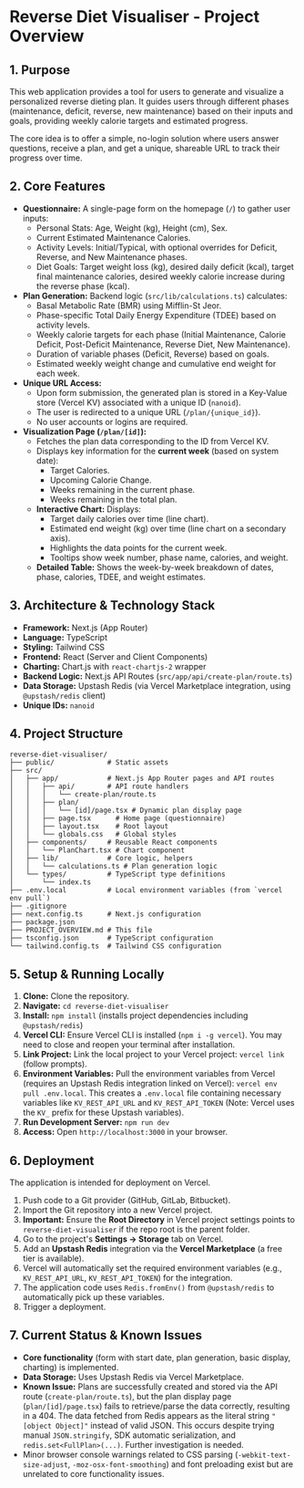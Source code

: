 # Reverse Diet Visualiser - Project Overview

## 1. Purpose

This web application provides a tool for users to generate and visualize a personalized reverse dieting plan. It guides users through different phases (maintenance, deficit, reverse, new maintenance) based on their inputs and goals, providing weekly calorie targets and estimated progress.

The core idea is to offer a simple, no-login solution where users answer questions, receive a plan, and get a unique, shareable URL to track their progress over time.

## 2. Core Features

*   **Questionnaire:** A single-page form on the homepage (`/`) to gather user inputs:
    *   Personal Stats: Age, Weight (kg), Height (cm), Sex.
    *   Current Estimated Maintenance Calories.
    *   Activity Levels: Initial/Typical, with optional overrides for Deficit, Reverse, and New Maintenance phases.
    *   Diet Goals: Target weight loss (kg), desired daily deficit (kcal), target final maintenance calories, desired weekly calorie increase during the reverse phase (kcal).
*   **Plan Generation:** Backend logic (`src/lib/calculations.ts`) calculates:
    *   Basal Metabolic Rate (BMR) using Mifflin-St Jeor.
    *   Phase-specific Total Daily Energy Expenditure (TDEE) based on activity levels.
    *   Weekly calorie targets for each phase (Initial Maintenance, Calorie Deficit, Post-Deficit Maintenance, Reverse Diet, New Maintenance).
    *   Duration of variable phases (Deficit, Reverse) based on goals.
    *   Estimated weekly weight change and cumulative end weight for each week.
*   **Unique URL Access:**
    *   Upon form submission, the generated plan is stored in a Key-Value store (Vercel KV) associated with a unique ID (`nanoid`).
    *   The user is redirected to a unique URL (`/plan/{unique_id}`).
    *   No user accounts or logins are required.
*   **Visualization Page (`/plan/[id]`):**
    *   Fetches the plan data corresponding to the ID from Vercel KV.
    *   Displays key information for the **current week** (based on system date):
        *   Target Calories.
        *   Upcoming Calorie Change.
        *   Weeks remaining in the current phase.
        *   Weeks remaining in the total plan.
    *   **Interactive Chart:** Displays:
        *   Target daily calories over time (line chart).
        *   Estimated end weight (kg) over time (line chart on a secondary axis).
        *   Highlights the data points for the current week.
        *   Tooltips show week number, phase name, calories, and weight.
    *   **Detailed Table:** Shows the week-by-week breakdown of dates, phase, calories, TDEE, and weight estimates.

## 3. Architecture & Technology Stack

*   **Framework:** Next.js (App Router)
*   **Language:** TypeScript
*   **Styling:** Tailwind CSS
*   **Frontend:** React (Server and Client Components)
*   **Charting:** Chart.js with `react-chartjs-2` wrapper
*   **Backend Logic:** Next.js API Routes (`src/app/api/create-plan/route.ts`)
*   **Data Storage:** Upstash Redis (via Vercel Marketplace integration, using `@upstash/redis` client)
*   **Unique IDs:** `nanoid`

## 4. Project Structure

```
reverse-diet-visualiser/
├── public/             # Static assets
├── src/
│   ├── app/            # Next.js App Router pages and API routes
│   │   ├── api/        # API route handlers
│   │   │   └── create-plan/route.ts
│   │   ├── plan/
│   │   │   └── [id]/page.tsx # Dynamic plan display page
│   │   ├── page.tsx      # Home page (questionnaire)
│   │   ├── layout.tsx    # Root layout
│   │   └── globals.css   # Global styles
│   ├── components/     # Reusable React components
│   │   └── PlanChart.tsx # Chart component
│   ├── lib/            # Core logic, helpers
│   │   └── calculations.ts # Plan generation logic
│   └── types/          # TypeScript type definitions
│       └── index.ts
├── .env.local          # Local environment variables (from `vercel env pull`)
├── .gitignore
├── next.config.ts      # Next.js configuration
├── package.json
├── PROJECT_OVERVIEW.md # This file
├── tsconfig.json       # TypeScript configuration
└── tailwind.config.ts  # Tailwind CSS configuration
```

## 5. Setup & Running Locally

1.  **Clone:** Clone the repository.
2.  **Navigate:** `cd reverse-diet-visualiser`
3.  **Install:** `npm install` (installs project dependencies including `@upstash/redis`)
4.  **Vercel CLI:** Ensure Vercel CLI is installed (`npm i -g vercel`). You may need to close and reopen your terminal after installation.
5.  **Link Project:** Link the local project to your Vercel project: `vercel link` (follow prompts).
6.  **Environment Variables:** Pull the environment variables from Vercel (requires an Upstash Redis integration linked on Vercel): `vercel env pull .env.local`. This creates a `.env.local` file containing necessary variables like `KV_REST_API_URL` and `KV_REST_API_TOKEN` (Note: Vercel uses the `KV_` prefix for these Upstash variables).
7.  **Run Development Server:** `npm run dev`
8.  **Access:** Open `http://localhost:3000` in your browser.

## 6. Deployment

The application is intended for deployment on Vercel.

1.  Push code to a Git provider (GitHub, GitLab, Bitbucket).
2.  Import the Git repository into a new Vercel project.
3.  **Important:** Ensure the **Root Directory** in Vercel project settings points to `reverse-diet-visualiser` if the repo root is the parent folder.
4.  Go to the project's **Settings -> Storage** tab on Vercel.
5.  Add an **Upstash Redis** integration via the **Vercel Marketplace** (a free tier is available).
6.  Vercel will automatically set the required environment variables (e.g., `KV_REST_API_URL`, `KV_REST_API_TOKEN`) for the integration.
7.  The application code uses `Redis.fromEnv()` from `@upstash/redis` to automatically pick up these variables.
8.  Trigger a deployment.

## 7. Current Status & Known Issues

*   **Core functionality** (form with start date, plan generation, basic display, charting) is implemented.
*   **Data Storage:** Uses Upstash Redis via Vercel Marketplace.
*   **Known Issue:** Plans are successfully created and stored via the API route (`create-plan/route.ts`), but the plan display page (`plan/[id]/page.tsx`) fails to retrieve/parse the data correctly, resulting in a 404. The data fetched from Redis appears as the literal string `"[object Object]"` instead of valid JSON. This occurs despite trying manual `JSON.stringify`, SDK automatic serialization, and `redis.set<FullPlan>(...)`. Further investigation is needed.
*   Minor browser console warnings related to CSS parsing (`-webkit-text-size-adjust`, `-moz-osx-font-smoothing`) and font preloading exist but are unrelated to core functionality issues. 